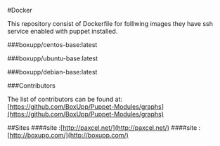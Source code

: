 #Docker

This repository consist of Dockerfile for folllwing images they have ssh service enabled with puppet 
installed.

###boxupp/centos-base:latest
 
###boxupp/ubuntu-base:latest 
    
‎‎###boxupp/debian-base:latest    

###Contributors

The list of contributors can be found at: [https://github.com/BoxUpp/Puppet-Modules/graphs](https://github.com/BoxUpp/Puppet-Modules/graphs)

##Sites
####site :[http://paxcel.net/](http://paxcel.net/) 
####site :[http://boxupp.com/](http://boxupp.com/)


